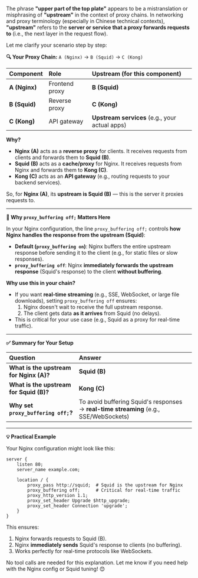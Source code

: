The phrase **"upper part of the top plate"** appears to be a mistranslation or misphrasing of **"upstream"** in the context of proxy chains. In networking and proxy terminology (especially in Chinese technical contexts), **"upstream"** refers to the **server or service that a proxy forwards requests to** (i.e., the next layer in the request flow).

Let me clarify your scenario step by step:

**🔍 Your Proxy Chain:** `A (Nginx)` → `B (Squid)` → `C (Kong)`

| Component | Role | Upstream (for this component) |
| :--- | :--- | :--- |
| **A (Nginx)** | Frontend proxy | **B (Squid)** |
| **B (Squid)** | Reverse proxy | **C (Kong)** |
| **C (Kong)** | API gateway | **Upstream services** (e.g., your actual apps) |

**Why?**

*   **Nginx (A)** acts as a **reverse proxy** for clients. It receives requests from clients and forwards them to **Squid (B)**.
*   **Squid (B)** acts as a **cache/proxy** for Nginx. It receives requests from Nginx and forwards them to **Kong (C)**.
*   **Kong (C)** acts as an **API gateway** (e.g., routing requests to your backend services).

So, for **Nginx (A)**, its **upstream is Squid (B)** — this is the server it proxies requests to.

---

**🎯 Why `proxy_buffering off;` Matters Here**

In your Nginx configuration, the line `proxy_buffering off;` controls **how Nginx handles the response from the upstream (Squid)**:

*   **Default (`proxy_buffering on`)**: Nginx buffers the entire upstream response before sending it to the client (e.g., for static files or slow responses).
*   **`proxy_buffering off`**: Nginx **immediately forwards the upstream response** (Squid's response) to the client **without buffering**.

**Why use this in your chain?**

*   If you want **real-time streaming** (e.g., SSE, WebSocket, or large file downloads), setting `proxy_buffering off` ensures:
    1.  Nginx doesn't wait to receive the full upstream response.
    2.  The client gets data **as it arrives** from Squid (no delays).
*   This is critical for your use case (e.g., Squid as a proxy for real-time traffic).

---

**✅ Summary for Your Setup**

| Question | Answer |
| :--- | :--- |
| **What is the upstream for Nginx (A)?** | **Squid (B)** |
| **What is the upstream for Squid (B)?** | **Kong (C)** |
| **Why set `proxy_buffering off;`?** | To avoid buffering Squid's responses → **real-time streaming** (e.g., SSE/WebSockets) |

---

**💡 Practical Example**

Your Nginx configuration might look like this:

```nginx
server {
    listen 80;
    server_name example.com;

    location / {
        proxy_pass http://squid;  # Squid is the upstream for Nginx
        proxy_buffering off;      # Critical for real-time traffic
        proxy_http_version 1.1;
        proxy_set_header Upgrade $http_upgrade;
        proxy_set_header Connection 'upgrade';
    }
}
```

This ensures:

1.  Nginx forwards requests to Squid (B).
2.  Nginx **immediately sends** Squid's response to clients (no buffering).
3.  Works perfectly for real-time protocols like WebSockets.

No tool calls are needed for this explanation. Let me know if you need help with the Nginx config or Squid tuning! 😊